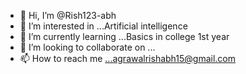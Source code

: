- 👋 Hi, I’m @Rish123-abh
- 👀 I’m interested in ...Artificial intelligence
- 🌱 I’m currently learning ...Basics in college 1st year
- 💞️ I’m looking to collaborate on ...
- 📫 How to reach me ...agrawalrishabh15@gmail.com

<!---
Rish123-abh/Rish123-abh is a ✨ special ✨ repository because its `README.md` (this file) appears on your GitHub profile.
You can click the Preview link to take a look at your changes.
--->
